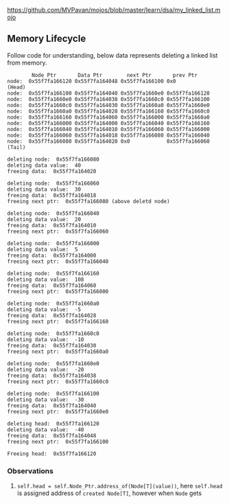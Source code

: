 https://github.com/MVPavan/mojos/blob/master/learn/dsa/my_linked_list.mojo

## Memory Lifecycle

Follow code for understanding, below data represents deleting a linked list from memory.
```
		Node Ptr       Data Ptr        next Ptr       prev Ptr
node:  0x55f7fa166120 0x55f7fa164048 0x55f7fa166100 0x0             (Head)
node:  0x55f7fa166100 0x55f7fa164040 0x55f7fa1660e0 0x55f7fa166120
node:  0x55f7fa1660e0 0x55f7fa164038 0x55f7fa1660c0 0x55f7fa166100
node:  0x55f7fa1660c0 0x55f7fa164030 0x55f7fa1660a0 0x55f7fa1660e0
node:  0x55f7fa1660a0 0x55f7fa164028 0x55f7fa166160 0x55f7fa1660c0
node:  0x55f7fa166160 0x55f7fa164060 0x55f7fa166000 0x55f7fa1660a0
node:  0x55f7fa166000 0x55f7fa164000 0x55f7fa166040 0x55f7fa166160
node:  0x55f7fa166040 0x55f7fa164010 0x55f7fa166060 0x55f7fa166000
node:  0x55f7fa166060 0x55f7fa164018 0x55f7fa166080 0x55f7fa166040
node:  0x55f7fa166080 0x55f7fa164020 0x0            0x55f7fa166060  (Tail)

deleting node:  0x55f7fa166080
deleting data value:  40
freeing data:  0x55f7fa164020

deleting node:  0x55f7fa166060
deleting data value:  30
freeing data:  0x55f7fa164018
freeing next ptr:  0x55f7fa166080 (above deletd node)

deleting node:  0x55f7fa166040
deleting data value:  20
freeing data:  0x55f7fa164010
freeing next ptr:  0x55f7fa166060

deleting node:  0x55f7fa166000
deleting data value:  5
freeing data:  0x55f7fa164000
freeing next ptr:  0x55f7fa166040

deleting node:  0x55f7fa166160
deleting data value:  108
freeing data:  0x55f7fa164060
freeing next ptr:  0x55f7fa166000

deleting node:  0x55f7fa1660a0
deleting data value:  -5
freeing data:  0x55f7fa164028
freeing next ptr:  0x55f7fa166160

deleting node:  0x55f7fa1660c0
deleting data value:  -10
freeing data:  0x55f7fa164030
freeing next ptr:  0x55f7fa1660a0

deleting node:  0x55f7fa1660e0
deleting data value:  -20
freeing data:  0x55f7fa164038
freeing next ptr:  0x55f7fa1660c0

deleting node:  0x55f7fa166100
deleting data value:  -30
freeing data:  0x55f7fa164040
freeing next ptr:  0x55f7fa1660e0

deleting head:  0x55f7fa166120
deleting data value:  -40
freeing data:  0x55f7fa164048
freeing next ptr:  0x55f7fa166100

Freeing head:  0x55f7fa166120
```

### Observations

1. `self.head = self.Node_Ptr.address_of(Node[T](value))`, here `self.head` is assigned address of `created Node[T]`, however when `Node` gets 